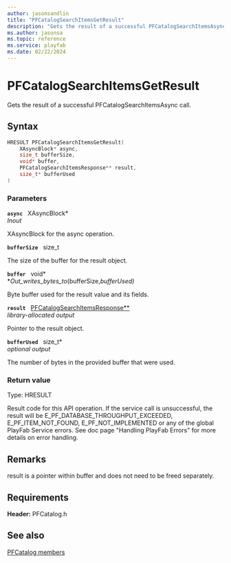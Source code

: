 ```yaml
---
author: jasonsandlin
title: "PFCatalogSearchItemsGetResult"
description: "Gets the result of a successful PFCatalogSearchItemsAsync call."
ms.author: jasonsa
ms.topic: reference
ms.service: playfab
ms.date: 02/22/2024
---
```


# PFCatalogSearchItemsGetResult  

Gets the result of a successful PFCatalogSearchItemsAsync call.  

## Syntax  
  
```cpp
HRESULT PFCatalogSearchItemsGetResult(  
    XAsyncBlock* async,  
    size_t bufferSize,  
    void* buffer,  
    PFCatalogSearchItemsResponse** result,  
    size_t* bufferUsed  
)  
```  
  
### Parameters  
  
**`async`** &nbsp; XAsyncBlock*  
*_Inout_*  
  
XAsyncBlock for the async operation.  
  
**`bufferSize`** &nbsp; size_t  
  
The size of the buffer for the result object.  
  
**`buffer`** &nbsp; void*  
*_Out_writes_bytes_to_(bufferSize,*bufferUsed)*  
  
Byte buffer used for the result value and its fields.  
  
**`result`** &nbsp; [PFCatalogSearchItemsResponse**](../../pfcatalogtypes/structs/pfcatalogsearchitemsresponse.md)  
*library-allocated output*  
  
Pointer to the result object.  
  
**`bufferUsed`** &nbsp; size_t*  
*optional output*  
  
The number of bytes in the provided buffer that were used.  
  
  
### Return value
Type: HRESULT
  
Result code for this API operation. If the service call is unsuccessful, the result will be E_PF_DATABASE_THROUGHPUT_EXCEEDED, E_PF_ITEM_NOT_FOUND, E_PF_NOT_IMPLEMENTED or any of the global PlayFab Service errors. See doc page "Handling PlayFab Errors" for more details on error handling.
  
## Remarks  
  
result is a pointer within buffer and does not need to be freed separately.
  
## Requirements  
  
**Header:** PFCatalog.h
  
## See also  
[PFCatalog members](../pfcatalog_members.md)  

  
  
